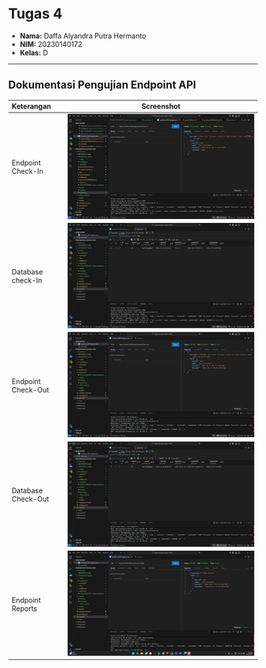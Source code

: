 # Tugas 4

- **Nama:** Daffa Alyandra Putra Hermanto
- **NIM:** 20230140172
- **Kelas:** D

---

## Dokumentasi Pengujian Endpoint API

| Keterangan                             | Screenshot                                                         |
| :------------------------------------- | :----------------------------------------------------------------: |
| Endpoint Check-In | ![Hasil Endpoint Check-in ](./ss/Endpoint%20Check-in%20(Sukses).png)           |
| Database check-In | ![Hasil Database Check-in ](./ss/Database%20Check-in.png)       |
| Endpoint Check-Out | ![Hasil Endpoint Check-out](./ss/Endpoint%20Check-out.png)         |
| Database Check-Out | ![Hasil Database Check-out](./ss/Database%20Check-out.png)     |
| Endpoint Reports | ![Hasil Endpoint Report](./ss/Endpoint%20Report.png)   |